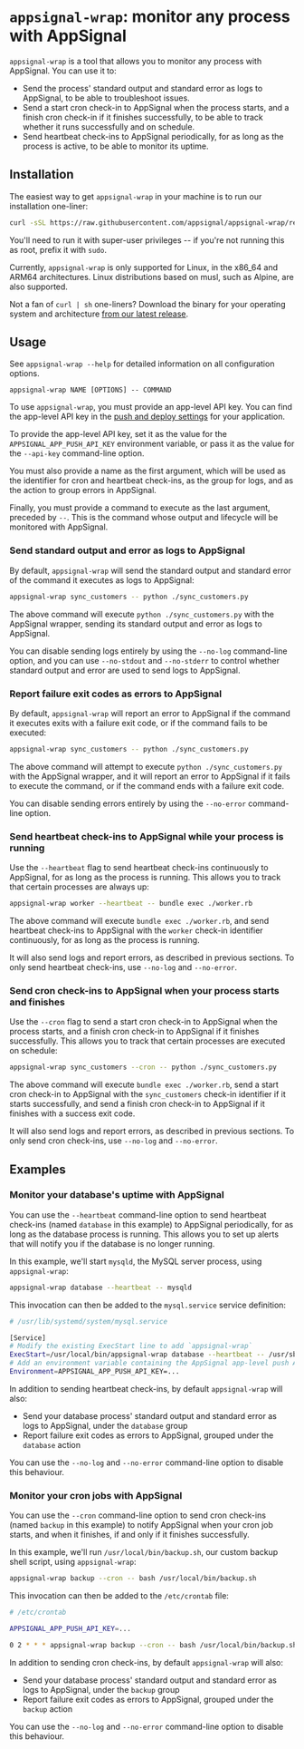 # `appsignal-wrap`: monitor any process with AppSignal

`appsignal-wrap` is a tool that allows you to monitor any process with AppSignal. You can use it to:

- Send the process' standard output and standard error as logs to AppSignal, to be able to troubleshoot issues.
- Send a start cron check-in to AppSignal when the process starts, and a finish cron check-in if it finishes successfully, to be able to track whether it runs successfully and on schedule.
- Send heartbeat check-ins to AppSignal periodically, for as long as the process is active, to be able to monitor its uptime.

## Installation

The easiest way to get `appsignal-wrap` in your machine is to run our installation one-liner:

```sh
curl -sSL https://raw.githubusercontent.com/appsignal/appsignal-wrap/refs/heads/main/install.sh | sh
```

You'll need to run it with super-user privileges -- if you're not running this as root, prefix it with `sudo`.

Currently, `appsignal-wrap` is only supported for Linux, in the x86_64 and ARM64 architectures. Linux distributions based on musl, such as Alpine, are also supported.

Not a fan of `curl | sh` one-liners? Download the binary for your operating system and architecture [from our latest release](https://github.com/appsignal/appsignal-wrap/releases/latest/).

## Usage

See `appsignal-wrap --help` for detailed information on all configuration options.

```
appsignal-wrap NAME [OPTIONS] -- COMMAND
```

To use `appsignal-wrap`, you must provide an app-level API key. You can find the app-level API key in the [push and deploy settings](https://appsignal.com/redirect-to/app?to=api_keys) for your application.

To provide the app-level API key, set it as the value for the `APPSIGNAL_APP_PUSH_API_KEY` environment variable, or pass it as the value for the `--api-key` command-line option.

You must also provide a name as the first argument, which will be used as the identifier for cron and heartbeat check-ins, as the group for logs, and as the action to group errors in AppSignal.

Finally, you must provide a command to execute as the last argument, preceded by `--`. This is the command whose output and lifecycle will be monitored with AppSignal.

### Send standard output and error as logs to AppSignal

By default, `appsignal-wrap` will send the standard output and standard error of the command it executes as logs to AppSignal:

```sh
appsignal-wrap sync_customers -- python ./sync_customers.py
```

The above command will execute `python ./sync_customers.py` with the AppSignal wrapper, sending its standard output and error as logs to AppSignal.

You can disable sending logs entirely by using the `--no-log` command-line option, and you can use `--no-stdout` and `--no-stderr` to control whether standard output and error are used to send logs to AppSignal.

### Report failure exit codes as errors to AppSignal

By default, `appsignal-wrap` will report an error to AppSignal if the command it executes exits with a failure exit code, or if the command fails to be executed:

```sh
appsignal-wrap sync_customers -- python ./sync_customers.py
```

The above command will attempt to execute `python ./sync_customers.py` with the AppSignal wrapper, and it will report an error to AppSignal if it fails to execute the command, or if the command ends with a failure exit code.

You can disable sending errors entirely by using the `--no-error` command-line option.

### Send heartbeat check-ins to AppSignal while your process is running

Use the `--heartbeat` flag to send heartbeat check-ins continuously to AppSignal, for as long as the process is running. This allows you to track that certain processes are always up:

```sh
appsignal-wrap worker --heartbeat -- bundle exec ./worker.rb
```

The above command will execute `bundle exec ./worker.rb`, and send heartbeat check-ins to AppSignal with the `worker` check-in identifier continuously, for as long as the process is running.

It will also send logs and report errors, as described in previous sections. To only send heartbeat check-ins, use `--no-log` and `--no-error`.

### Send cron check-ins to AppSignal when your process starts and finishes

Use the `--cron` flag to send a start cron check-in to AppSignal when the process starts, and a finish cron check-in to AppSignal if it finishes successfully. This allows you to track that certain processes are executed on schedule:

```sh
appsignal-wrap sync_customers --cron -- python ./sync_customers.py
```

The above command will execute `bundle exec ./worker.rb`, send a start cron check-in to AppSignal with the `sync_customers` check-in identifier if it starts successfully, and send a finish cron check-in to AppSignal if it finishes with a success exit code.

It will also send logs and report errors, as described in previous sections. To only send cron check-ins, use `--no-log` and `--no-error`.

## Examples

### Monitor your database's uptime with AppSignal

You can use the `--heartbeat` command-line option to send heartbeat check-ins (named `database` in this example) to AppSignal periodically, for as long as the database process is running. This allows you to set up alerts that will notify you if the database is no longer running.

In this example, we'll start `mysqld`, the MySQL server process, using `appsignal-wrap`:

```sh
appsignal-wrap database --heartbeat -- mysqld
```

This invocation can then be added to the `mysql.service` service definition:

```sh
# /usr/lib/systemd/system/mysql.service

[Service]
# Modify the existing ExecStart line to add `appsignal-wrap`
ExecStart=/usr/local/bin/appsignal-wrap database --heartbeat -- /usr/sbin/mysqld
# Add an environment variable containing the AppSignal app-level push API key
Environment=APPSIGNAL_APP_PUSH_API_KEY=...
```

In addition to sending heartbeat check-ins, by default `appsignal-wrap` will also: 

- Send your database process' standard output and standard error as logs to AppSignal, under the `database` group
- Report failure exit codes as errors to AppSignal, grouped under the `database` action

You can use the `--no-log` and `--no-error` command-line option to disable this behaviour.

### Monitor your cron jobs with AppSignal

You can use the `--cron` command-line option to send cron check-ins (named `backup` in this example) to notify AppSignal when your cron job starts, and when it finishes, if and only if it finishes successfully.

In this example, we'll run `/usr/local/bin/backup.sh`, our custom backup shell script, using `appsignal-wrap`:

```sh
appsignal-wrap backup --cron -- bash /usr/local/bin/backup.sh
```

This invocation can then be added to the `/etc/crontab` file:

```sh
# /etc/crontab

APPSIGNAL_APP_PUSH_API_KEY=...

0 2 * * * appsignal-wrap backup --cron -- bash /usr/local/bin/backup.sh
```

In addition to sending cron check-ins, by default `appsignal-wrap` will also: 

- Send your database process' standard output and standard error as logs to AppSignal, under the `backup` group
- Report failure exit codes as errors to AppSignal, grouped under the `backup` action

You can use the `--no-log` and `--no-error` command-line option to disable this behaviour.

